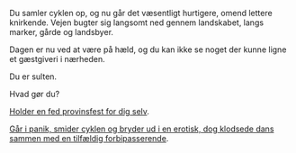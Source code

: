 Du samler cyklen op, og nu går det væsentligt hurtigere, omend lettere
knirkende. Vejen bugter sig langsomt ned gennem landskabet, langs marker,
gårde og landsbyer.

Dagen er nu ved at være på hæld, og du kan ikke se noget der kunne ligne et
gæstgiveri i nærheden. 

Du er sulten.

Hvad gør du?

[Holder en fed provinsfest for dig selv](https://www.youtube.com/watch?v=9_xIoJzZtKg).

[Går i panik, smider cyklen og bryder ud i en erotisk, 
dog klodsede dans sammen med en tilfældig 
forbipasserende](https://www.youtube.com/watch?v=nYbI07YBFuI).
